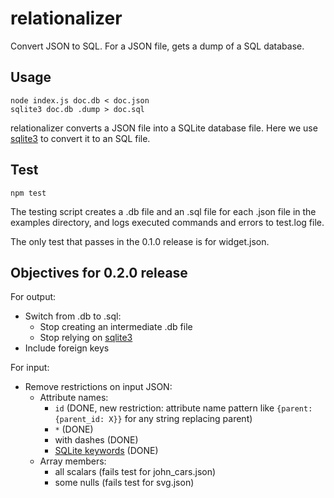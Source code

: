 # relationalizer
Convert JSON to SQL. For a JSON file, gets a dump of a SQL database.

## Usage
    node index.js doc.db < doc.json
    sqlite3 doc.db .dump > doc.sql

relationalizer converts a JSON file into a SQLite database file. Here we use [sqlite3](https://sqlite.org/cli.html) to convert it to an SQL file.

## Test
    npm test

The testing script creates a .db file and an .sql file for each .json file in the examples directory, and logs executed commands and errors to test.log file.

The only test that passes in the 0.1.0 release is for widget.json.

## Objectives for 0.2.0 release

For output:

- Switch from .db to .sql:
  - Stop creating an intermediate .db file
  - Stop relying on [sqlite3](https://sqlite.org/cli.html)
- Include foreign keys

For input:

- Remove restrictions on input JSON:
  - Attribute names:
    - `id` (DONE, new restriction: attribute name pattern like `{parent:{parent_id: X}}` for any string replacing parent)
    - `*` (DONE)
    - with dashes (DONE)
    - [SQLite keywords](https://sqlite.org/lang_keywords.html) (DONE)
  - Array members:
    - all scalars (fails test for john_cars.json)
    - some nulls (fails test for svg.json)

